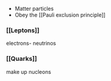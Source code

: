 - Matter particles
- Obey the [[Pauli exclusion principle]]

### [[Leptons]]
electrons- neutrinos
### [[Quarks]]
make up nucleons
